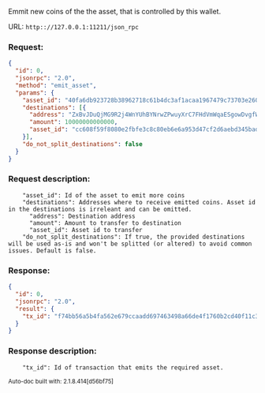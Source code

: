 Emmit new coins of the the asset, that is controlled by this wallet.

URL: ```http:://127.0.0.1:11211/json_rpc```
### Request: 
```json
{
  "id": 0,
  "jsonrpc": "2.0",
  "method": "emit_asset",
  "params": {
    "asset_id": "40fa6db923728b38962718c61b4dc3af1acaa1967479c73703e260dc3609c58d",
    "destinations": [{
      "address": "ZxBvJDuQjMG9R2j4WnYUhBYNrwZPwuyXrC7FHdVmWqaESgowDvgfWtiXeNGu8Px9B24pkmjsA39fzSSiEQG1ekB225ZnrMTBp",
      "amount": 10000000000000,
      "asset_id": "cc608f59f8080e2fbfe3c8c80eb6e6a953d47cf2d6aebd345bada3a1cab99852"
    }],
    "do_not_split_destinations": false
  }
}
```
### Request description: 
```
    "asset_id": Id of the asset to emit more coins
    "destinations": Addresses where to receive emitted coins. Asset id in the destinations is irreleant and can be omitted.
      "address": Destination address
      "amount": Amount to transfer to destination
      "asset_id": Asset id to transfer
    "do_not_split_destinations": If true, the provided destinations will be used as-is and won't be splitted (or altered) to avoid common issues. Default is false.

```
### Response: 
```json
{
  "id": 0,
  "jsonrpc": "2.0",
  "result": {
    "tx_id": "f74bb56a5b4fa562e679ccaadd697463498a66de4f1760b2cd40f11c3a00a7a8"
  }
}
```
### Response description: 
```
    "tx_id": Id of transaction that emits the required asset.

```
<sub>Auto-doc built with: 2.1.8.414[d56bf75]</sub>